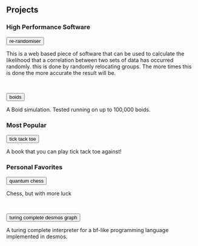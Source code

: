 ## Projects


### High Performance Software

<button id = "md_files/portfolio/web/superfast re-randomiser.md" class="link" onclick = "load_md(this.id);">re-randomiser</button>

This is a web based piece of software that can be used to calculate the likelihood that a correlation between two sets of data has occurred randomly. this is done by randomly relocating groups. The more times this is done the more accurate the result will be. 

<br>

<button id = "md_files/portfolio/msc projects/boids.md" class="link" onclick = "load_md(this.id);">boids</button>

A Boid simulation. Tested running on up to 100,000 boids. 


### Most Popular

<button id = "md_files/portfolio/books/tick tack toe.md" class="link" onclick = "load_md(this.id);">tick tack toe</button>

A book that you can play tick tack toe against!

### Personal Favorites

<button id = "md_files/portfolio/itch.io/quantum chess.md" class="link" onclick = "load_md(this.id);">quantum chess</button>

Chess, but with more luck

<br>

<button id = "md_files/portfolio/esolangs/desmos interpreter.md" class="link" onclick = "load_md(this.id);">turing complete desmos graph</button>

A turing complete interpreter for a bf-like programming language implemented in desmos.